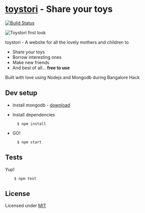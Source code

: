 # [toystori][2] - Share your toys
[![Build Status](https://travis-ci.org/caulagi/toystori.png?branch=master)](https://travis-ci.org/caulagi/toystori)

![Toystori first look](http://farm8.staticflickr.com/7377/12921336544_5ff493b3e7_c.jpg)


toystori - A website for all the lovely mothers and children to

* Share your toys
* Borrow interesting ones
* Make new friends
* And best of all... **free to use**

Built with love using Nodejs and Mongodb during Bangalore Hack

## Dev setup

* Install mongodb - [download](http://www.mongodb.org/downloads)

* Install dependencies

        $ npm install

* GO!

        $ npm start

## Tests
    
Yup!

        $ npm test

## License

Licensed under [MIT][1]

[1]: https://github.com/caulagi/toystori/blob/master/LICENSE
[2]: http://www.toystori.com

